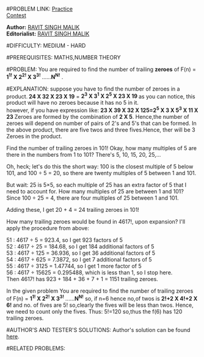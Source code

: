 #PROBLEM LINK:
[Practice][111]  
[Contest][222]

**Author:** [RAVIT SINGH MALIK][4444]  
**Editorialist:** [RAVIT SINGH MALIK][6666]

#DIFFICULTY:
MEDIUM - HARD

#PREREQUISITES:
MATHS,NUMBER THEORY
 
#PROBLEM:
You are required to find the number of trailing <b>zeroes</b> of F(n) = <b>1<sup>1!</sup> X 2<sup>2!</sup> X 3<sup>3!</sup> </b>......<b>N<sup>N!</sup></b>  .


#EXPLANATION:
suppose you have to find the number of zeroes in a product.<b> 24 X 32 X 23 X 19</b> = <b> 2<sup>3</sup> X 3<sup>1</sup> X 2<sup>5</sup> X 23 X 19 </b> as you can notice, this product will have no zeroes because it has no 5 in it.  
however, if you have expression like: <b>23 X 39 X 32 X 125=2<sup>5</sup> X 3 X 5<sup>3</sup> X 11 X 23 </b> 
Zeroes are formed by the combination of <b>2 X 5</b>. Hence,the number of zeroes will depend on number of pairs of 2's and 5's that can be formed. In the above product, there are five twos and three fives.Hence, ther will be 3 Zeroes in the product.

Find the number of trailing zeroes in 101!
Okay, how many multiples of 5 are there in the numbers from 1 to 101? There's 5, 10, 15, 20, 25,...

Oh, heck; let's do this the short way: 100 is the closest multiple of 5 below 101, and 100 ÷ 5 = 20, so there are twenty multiples of 5 between 1 and 101.

But wait: 25 is 5×5, so each multiple of 25 has an extra factor of 5 that I need to account for. How many multiples of 25 are between 1 and 101? Since 100 ÷ 25 = 4, there are four multiples of 25 between 1 and 101.

Adding these, I get 20 + 4 = 24 trailing zeroes in 101!

How many trailing zeroes would be found in 4617!, upon expansion?
I'll apply the procedure from above:

51 :  4617 ÷ 5 = 923.4, so I get 923 factors of 5  
52 :  4617 ÷ 25 = 184.68, so I get 184 additional factors of 5  
53 :  4617 ÷ 125 = 36.936, so I get 36 additional factors of 5  
54 :  4617 ÷ 625 = 7.3872, so I get 7 additional factors of 5  
55 :  4617 ÷ 3125 = 1.47744, so I get 1 more factor of 5  
56 :  4617 ÷ 15625 = 0.295488, which is less than 1, so I stop here.  
Then 4617! has 923 + 184 + 36 + 7 + 1 = 1151 trailing zeroes.  

In the given problem You are required to find the number of trailing zeroes of F(n) = <b>1<sup>1!</sup> X 2<sup>2!</sup> X 3<sup>3!</sup> </b>......<b>N<sup>N!</sup></b> so, if n=6
 hence no,of twos is <b> 2!+2 X 4!+2 X 6! </b> and no. of fives are 5! so,clearly the fives will be less than twos. Hence, we need to count only the fives. Thus: 5!=120 
 so,thus the f(6) has 120 trailing zeroes.
 
#AUTHOR'S AND TESTER'S SOLUTIONS:
Author's solution can be found [here][333]. 


#RELATED PROBLEMS:

[111]: https://www.codechef.com/problems/INLO25
[222]: https://www.codechef.com/INLO2016/problems/INLO25
[333]: https://www.codechef.com/viewsolution/11718340

[4444]: http://www.codechef.com/users/ravit0001
[6666]: http://www.codechef.com/users/ravit0001
